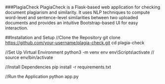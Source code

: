 ###PlagiaCheck
PlagiaCheck is a Flask-based web application for checking document plagiarism and similarity. It uses NLP techniques to compute word-level and sentence-level similarities between two uploaded documents and provides an intuitive Bootstrap-based UI for easy interaction.


##Installation and Setup
//Clone the Repository
git clone https://github.com/your-username/plagia-check.git
cd plagia-check

//Set Up Virtual Environment
python3 -m venv env
env\Scripts\activate   // source env/bin/activate

//Install Dependencies
pip install -r requirements.txt

//Run the Application
python app.py
